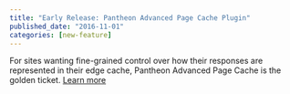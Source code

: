 ```yaml
---
title: "Early Release: Pantheon Advanced Page Cache Plugin"
published_date: "2016-11-01"
categories: [new-feature]
---
```

For sites wanting fine-grained control over how their responses are represented in their edge cache, Pantheon Advanced Page Cache is the golden ticket. [Learn more](https://wordpress.org/plugins/pantheon-advanced-page-cache/)
